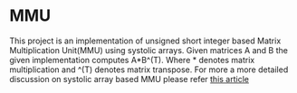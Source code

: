 # MMU
This project is an implementation of unsigned short integer based Matrix Multiplication Unit(MMU) using systolic arrays.
Given matrices A and B the given implementation computes A*B^(T). Where * denotes matrix multiplication and ^(T) denotes matrix transpose.
For more a more detailed discussion on systolic array based MMU please refer [this article](https://www.telesens.co/2018/07/30/systolic-architectures/)
